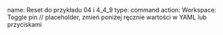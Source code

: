 name: Reset do przykładu 04 i 4_4_9
type: command
action: Workspace: Toggle pin // placeholder, zmień poniżej ręcznie wartości w YAML lub przyciskami
